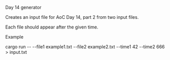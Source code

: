 Day 14 generator

Creates an input file for AoC Day 14, part 2 from two input files.

Each file should appear after the given time.

Example

cargo run -- --file1 example1.txt --file2 example2.txt --time1 42 --time2 666 > input.txt
